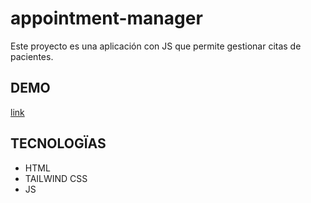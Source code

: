 # appointment-manager

Este proyecto es una aplicación con JS que permite gestionar citas de pacientes. 

## DEMO
[link]()

## TECNOLOGÏAS
- HTML
- TAILWIND CSS
- JS
